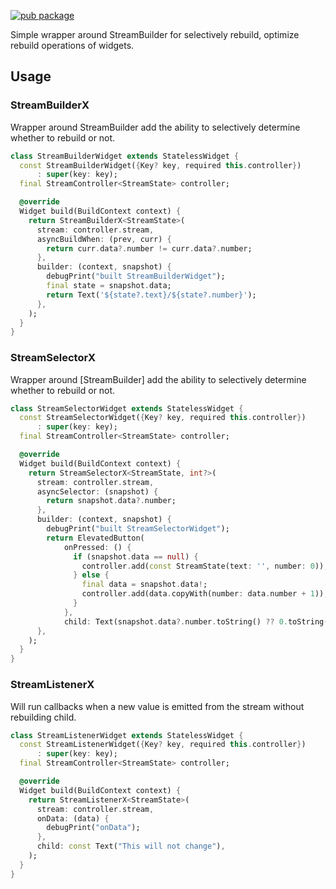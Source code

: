 <!-- 
This README describes the package. If you publish this package to pub.dev,
this README's contents appear on the landing page for your package.

For information about how to write a good package README, see the guide for
[writing package pages](https://dart.dev/guides/libraries/writing-package-pages). 

For general information about developing packages, see the Dart guide for
[creating packages](https://dart.dev/guides/libraries/create-library-packages)
and the Flutter guide for
[developing packages and plugins](https://flutter.dev/developing-packages). 
-->

[![pub package](https://img.shields.io/pub/v/stream_builder_x?color=green&include_prereleases&style=plastic)](https://pub.dev/packages/stream_builder_x)

Simple wrapper around StreamBuilder for selectively rebuild, optimize rebuild operations of widgets.

## Usage

### StreamBuilderX

Wrapper around StreamBuilder add the ability to selectively determine
whether to rebuild or not.

```dart
class StreamBuilderWidget extends StatelessWidget {
  const StreamBuilderWidget({Key? key, required this.controller})
      : super(key: key);
  final StreamController<StreamState> controller;

  @override
  Widget build(BuildContext context) {
    return StreamBuilderX<StreamState>(
      stream: controller.stream,
      asyncBuildWhen: (prev, curr) {
        return curr.data?.number != curr.data?.number;
      },
      builder: (context, snapshot) {
        debugPrint("built StreamBuilderWidget");
        final state = snapshot.data;
        return Text('${state?.text}/${state?.number}');
      },
    );
  }
}
```

### StreamSelectorX

Wrapper around [StreamBuilder] add the ability to selectively determine
whether to rebuild or not.

```dart
class StreamSelectorWidget extends StatelessWidget {
  const StreamSelectorWidget({Key? key, required this.controller})
      : super(key: key);
  final StreamController<StreamState> controller;

  @override
  Widget build(BuildContext context) {
    return StreamSelectorX<StreamState, int?>(
      stream: controller.stream,
      asyncSelector: (snapshot) {
        return snapshot.data?.number;
      },
      builder: (context, snapshot) {
        debugPrint("built StreamSelectorWidget");
        return ElevatedButton(
            onPressed: () {
              if (snapshot.data == null) {
                controller.add(const StreamState(text: '', number: 0));
              } else {
                final data = snapshot.data!;
                controller.add(data.copyWith(number: data.number + 1));
              }
            },
            child: Text(snapshot.data?.number.toString() ?? 0.toString()));
      },
    );
  }
}
```

### StreamListenerX

Will run callbacks when a new value is emitted from the stream without
rebuilding child.

```dart
class StreamListenerWidget extends StatelessWidget {
  const StreamListenerWidget({Key? key, required this.controller})
      : super(key: key);
  final StreamController<StreamState> controller;

  @override
  Widget build(BuildContext context) {
    return StreamListenerX<StreamState>(
      stream: controller.stream,
      onData: (data) {
        debugPrint("onData");
      },
      child: const Text("This will not change"),
    );
  }
}
 ```

